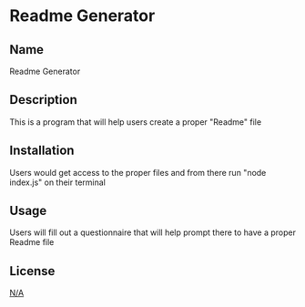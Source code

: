 # Readme Generator

## Name
Readme Generator

## Description

This is a program that will help users create a proper "Readme" file

## Installation

Users would get access to the proper files and from there run "node index.js" on their terminal

## Usage

Users will fill out a questionnaire that will help prompt there to have a proper Readme file

## License

[N/A](N/A)

